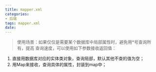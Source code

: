 ```yaml
---
title: mapper.xml
categories:
- 后端
tags: mapper.xml
date:
---
```


> 使用场景：如果仅仅是需要某个数据库中局部属性时，避免用*号查询所有，提高	查询速度，可以使用如下参数接收返回值：
1. 直接用数据库对应的实体类对象，查询局部，默认其他不查的值为空；
2. 用Map来接收，查询具体的属性，封装到map中；